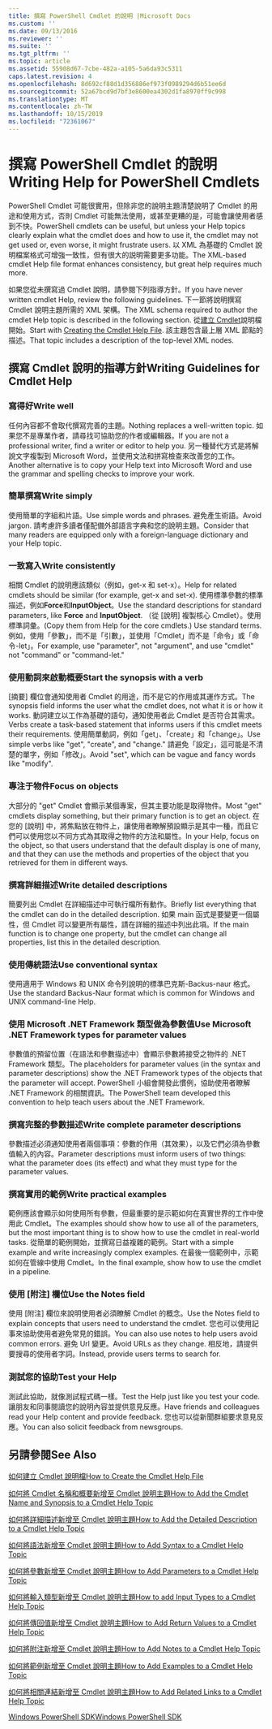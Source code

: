 ```yaml
---
title: 撰寫 PowerShell Cmdlet 的說明 |Microsoft Docs
ms.custom: ''
ms.date: 09/13/2016
ms.reviewer: ''
ms.suite: ''
ms.tgt_pltfrm: ''
ms.topic: article
ms.assetid: 55908d67-7cbe-482a-a105-5a6da93c5311
caps.latest.revision: 4
ms.openlocfilehash: 8d692cf88d1d356886ef973f0989294d6b51ee6d
ms.sourcegitcommit: 52a67bcd9d7bf3e8600ea4302d1fa8970ff9c998
ms.translationtype: MT
ms.contentlocale: zh-TW
ms.lasthandoff: 10/15/2019
ms.locfileid: "72361067"
---
```

# <a name="writing-help-for-powershell-cmdlets"></a><span data-ttu-id="56256-102">撰寫 PowerShell Cmdlet 的說明</span><span class="sxs-lookup"><span data-stu-id="56256-102">Writing Help for PowerShell Cmdlets</span></span>

<span data-ttu-id="56256-103">PowerShell Cmdlet 可能很實用，但除非您的說明主題清楚說明了 Cmdlet 的用途和使用方式，否則 Cmdlet 可能無法使用，或甚至更糟的是，可能會讓使用者感到不快。</span><span class="sxs-lookup"><span data-stu-id="56256-103">PowerShell cmdlets can be useful, but unless your Help topics clearly explain what the cmdlet does and how to use it, the cmdlet may not get used or, even worse, it might frustrate users.</span></span>
<span data-ttu-id="56256-104">以 XML 為基礎的 Cmdlet 說明檔案格式可增強一致性，但有很大的説明需要更多功能。</span><span class="sxs-lookup"><span data-stu-id="56256-104">The XML-based cmdlet Help file format enhances consistency, but great help requires much more.</span></span>

<span data-ttu-id="56256-105">如果您從未撰寫過 Cmdlet 說明，請參閱下列指導方針。</span><span class="sxs-lookup"><span data-stu-id="56256-105">If you have never written cmdlet Help, review the following guidelines.</span></span>
<span data-ttu-id="56256-106">下一節將說明撰寫 Cmdlet 說明主題所需的 XML 架構。</span><span class="sxs-lookup"><span data-stu-id="56256-106">The XML schema required to author the cmdlet Help topic is described in the following section.</span></span>
<span data-ttu-id="56256-107">從[建立 Cmdlet](./how-to-create-the-cmdlet-help-file.md)說明檔開始。</span><span class="sxs-lookup"><span data-stu-id="56256-107">Start with [Creating the Cmdlet Help File](./how-to-create-the-cmdlet-help-file.md).</span></span>
<span data-ttu-id="56256-108">該主題包含最上層 XML 節點的描述。</span><span class="sxs-lookup"><span data-stu-id="56256-108">That topic includes a description of the top-level XML nodes.</span></span>

## <a name="writing-guidelines-for-cmdlet-help"></a><span data-ttu-id="56256-109">撰寫 Cmdlet 說明的指導方針</span><span class="sxs-lookup"><span data-stu-id="56256-109">Writing Guidelines for Cmdlet Help</span></span>

### <a name="write-well"></a><span data-ttu-id="56256-110">寫得好</span><span class="sxs-lookup"><span data-stu-id="56256-110">Write well</span></span>
<span data-ttu-id="56256-111">任何內容都不會取代撰寫完善的主題。</span><span class="sxs-lookup"><span data-stu-id="56256-111">Nothing replaces a well-written topic.</span></span>
<span data-ttu-id="56256-112">如果您不是專業作者，請尋找可協助您的作者或編輯器。</span><span class="sxs-lookup"><span data-stu-id="56256-112">If you are not a professional writer, find a writer or editor to help you.</span></span>
<span data-ttu-id="56256-113">另一種替代方式是將解說文字複製到 Microsoft Word，並使用文法和拼寫檢查來改善您的工作。</span><span class="sxs-lookup"><span data-stu-id="56256-113">Another alternative is to copy your Help text into Microsoft Word and use the grammar and spelling checks to improve your work.</span></span>

### <a name="write-simply"></a><span data-ttu-id="56256-114">簡單撰寫</span><span class="sxs-lookup"><span data-stu-id="56256-114">Write simply</span></span>
<span data-ttu-id="56256-115">使用簡單的字組和片語。</span><span class="sxs-lookup"><span data-stu-id="56256-115">Use simple words and phrases.</span></span>
<span data-ttu-id="56256-116">避免產生術語。</span><span class="sxs-lookup"><span data-stu-id="56256-116">Avoid jargon.</span></span>
<span data-ttu-id="56256-117">請考慮許多讀者僅配備外部語言字典和您的說明主題。</span><span class="sxs-lookup"><span data-stu-id="56256-117">Consider that many readers are equipped only with a foreign-language dictionary and your Help topic.</span></span>

### <a name="write-consistently"></a><span data-ttu-id="56256-118">一致寫入</span><span class="sxs-lookup"><span data-stu-id="56256-118">Write consistently</span></span>
<span data-ttu-id="56256-119">相關 Cmdlet 的說明應該類似（例如，get-x 和 set-x）。</span><span class="sxs-lookup"><span data-stu-id="56256-119">Help for related cmdlets should be similar (for example, get-x and set-x).</span></span>
<span data-ttu-id="56256-120">使用標準參數的標準描述，例如**Force**和**InputObject**。</span><span class="sxs-lookup"><span data-stu-id="56256-120">Use the standard descriptions for standard parameters, like **Force** and **InputObject**.</span></span>
<span data-ttu-id="56256-121">（從 [說明] 複製核心 Cmdlet）。使用標準詞彙。</span><span class="sxs-lookup"><span data-stu-id="56256-121">(Copy them from Help for the core cmdlets.) Use standard terms.</span></span>
<span data-ttu-id="56256-122">例如，使用「參數」，而不是「引數」，並使用「Cmdlet」而不是「命令」或「命令-let」。</span><span class="sxs-lookup"><span data-stu-id="56256-122">For example, use "parameter", not "argument", and use "cmdlet" not "command" or "command-let."</span></span>

### <a name="start-the-synopsis-with-a-verb"></a><span data-ttu-id="56256-123">使用動詞來啟動概要</span><span class="sxs-lookup"><span data-stu-id="56256-123">Start the synopsis with a verb</span></span>
<span data-ttu-id="56256-124">[摘要] 欄位會通知使用者 Cmdlet 的用途，而不是它的作用或其運作方式。</span><span class="sxs-lookup"><span data-stu-id="56256-124">The synopsis field informs the user what the cmdlet does, not what it is or how it works.</span></span>
<span data-ttu-id="56256-125">動詞建立以工作為基礎的語句，通知使用者此 Cmdlet 是否符合其需求。</span><span class="sxs-lookup"><span data-stu-id="56256-125">Verbs create a task-based statement that informs users if this cmdlet meets their requirements.</span></span>
<span data-ttu-id="56256-126">使用簡單動詞，例如「get」、「create」和「change」。</span><span class="sxs-lookup"><span data-stu-id="56256-126">Use simple verbs like "get", "create", and "change."</span></span>
<span data-ttu-id="56256-127">請避免「設定」，這可能是不清楚的單字，例如「修改」。</span><span class="sxs-lookup"><span data-stu-id="56256-127">Avoid "set", which can be vague and fancy words like "modify".</span></span>

### <a name="focus-on-objects"></a><span data-ttu-id="56256-128">專注于物件</span><span class="sxs-lookup"><span data-stu-id="56256-128">Focus on objects</span></span>
<span data-ttu-id="56256-129">大部分的 "get" Cmdlet 會顯示某個專案，但其主要功能是取得物件。</span><span class="sxs-lookup"><span data-stu-id="56256-129">Most "get" cmdlets display something, but their primary function is to get an object.</span></span>
<span data-ttu-id="56256-130">在您的 [說明] 中，將焦點放在物件上，讓使用者瞭解預設顯示是其中一種，而且它們可以使用您以不同方式為其取得之物件的方法和屬性。</span><span class="sxs-lookup"><span data-stu-id="56256-130">In your Help, focus on the object, so that users understand that the default display is one of many, and that they can use the methods and properties of the object that you retrieved for them in different ways.</span></span>

### <a name="write-detailed-descriptions"></a><span data-ttu-id="56256-131">撰寫詳細描述</span><span class="sxs-lookup"><span data-stu-id="56256-131">Write detailed descriptions</span></span>
<span data-ttu-id="56256-132">簡要列出 Cmdlet 在詳細描述中可執行檔所有動作。</span><span class="sxs-lookup"><span data-stu-id="56256-132">Briefly list everything that the cmdlet can do in the detailed description.</span></span>
<span data-ttu-id="56256-133">如果 main 函式是要變更一個屬性，但 Cmdlet 可以變更所有屬性，請在詳細的描述中列出此項。</span><span class="sxs-lookup"><span data-stu-id="56256-133">If the main function is to change one property, but the cmdlet can change all properties, list this in the detailed description.</span></span>

### <a name="use-conventional-syntax"></a><span data-ttu-id="56256-134">使用傳統語法</span><span class="sxs-lookup"><span data-stu-id="56256-134">Use conventional syntax</span></span>
<span data-ttu-id="56256-135">使用適用于 Windows 和 UNIX 命令列說明的標準巴克斯-Backus-naur 格式。</span><span class="sxs-lookup"><span data-stu-id="56256-135">Use the standard Backus-Naur format which is common for Windows and UNIX command-line Help.</span></span>

### <a name="use-microsoft-net-framework-types-for-parameter-values"></a><span data-ttu-id="56256-136">使用 Microsoft .NET Framework 類型做為參數值</span><span class="sxs-lookup"><span data-stu-id="56256-136">Use Microsoft .NET Framework types for parameter values</span></span>
<span data-ttu-id="56256-137">參數值的預留位置（在語法和參數描述中）會顯示參數將接受之物件的 .NET Framework 類型。</span><span class="sxs-lookup"><span data-stu-id="56256-137">The placeholders for parameter values (in the syntax and parameter descriptions) show the .NET Framework types of the objects that the parameter will accept.</span></span>
<span data-ttu-id="56256-138">PowerShell 小組會開發此慣例，協助使用者瞭解 .NET Framework 的相關資訊。</span><span class="sxs-lookup"><span data-stu-id="56256-138">The PowerShell team developed this convention to help teach users about the .NET Framework.</span></span>

### <a name="write-complete-parameter-descriptions"></a><span data-ttu-id="56256-139">撰寫完整的參數描述</span><span class="sxs-lookup"><span data-stu-id="56256-139">Write complete parameter descriptions</span></span>
<span data-ttu-id="56256-140">參數描述必須通知使用者兩個事項：參數的作用（其效果），以及它們必須為參數值輸入的內容。</span><span class="sxs-lookup"><span data-stu-id="56256-140">Parameter descriptions must inform users of two things: what the parameter does (its effect) and what they must type for the parameter values.</span></span>

### <a name="write-practical-examples"></a><span data-ttu-id="56256-141">撰寫實用的範例</span><span class="sxs-lookup"><span data-stu-id="56256-141">Write practical examples</span></span>
<span data-ttu-id="56256-142">範例應該會顯示如何使用所有參數，但最重要的是示範如何在真實世界的工作中使用此 Cmdlet。</span><span class="sxs-lookup"><span data-stu-id="56256-142">The examples should show how to use all of the parameters, but the most important thing is to show how to use the cmdlet in real-world tasks.</span></span>
<span data-ttu-id="56256-143">從簡單的範例開始，並撰寫日益複雜的範例。</span><span class="sxs-lookup"><span data-stu-id="56256-143">Start with a simple example and write increasingly complex examples.</span></span>
<span data-ttu-id="56256-144">在最後一個範例中，示範如何在管線中使用 Cmdlet。</span><span class="sxs-lookup"><span data-stu-id="56256-144">In the final example, show how to use the cmdlet in a pipeline.</span></span>

### <a name="use-the-notes-field"></a><span data-ttu-id="56256-145">使用 [附注] 欄位</span><span class="sxs-lookup"><span data-stu-id="56256-145">Use the Notes field</span></span>
<span data-ttu-id="56256-146">使用 [附注] 欄位來說明使用者必須瞭解 Cmdlet 的概念。</span><span class="sxs-lookup"><span data-stu-id="56256-146">Use the Notes field to explain concepts that users need to understand the cmdlet.</span></span>
<span data-ttu-id="56256-147">您也可以使用記事來協助使用者避免常見的錯誤。</span><span class="sxs-lookup"><span data-stu-id="56256-147">You can also use notes to help users avoid common errors.</span></span>
<span data-ttu-id="56256-148">避免 Url 變更。</span><span class="sxs-lookup"><span data-stu-id="56256-148">Avoid URLs as they change.</span></span>
<span data-ttu-id="56256-149">相反地，請提供要搜尋的使用者字詞。</span><span class="sxs-lookup"><span data-stu-id="56256-149">Instead, provide users terms to search for.</span></span>

### <a name="test-your-help"></a><span data-ttu-id="56256-150">測試您的協助</span><span class="sxs-lookup"><span data-stu-id="56256-150">Test your Help</span></span>
<span data-ttu-id="56256-151">測試此協助，就像測試程式碼一樣。</span><span class="sxs-lookup"><span data-stu-id="56256-151">Test the Help just like you test your code.</span></span>
<span data-ttu-id="56256-152">讓朋友和同事閱讀您的說明內容並提供意見反應。</span><span class="sxs-lookup"><span data-stu-id="56256-152">Have friends and colleagues read your Help content and provide feedback.</span></span>
<span data-ttu-id="56256-153">您也可以從新聞群組要求意見反應。</span><span class="sxs-lookup"><span data-stu-id="56256-153">You can also solicit feedback from newsgroups.</span></span>

## <a name="see-also"></a><span data-ttu-id="56256-154">另請參閱</span><span class="sxs-lookup"><span data-stu-id="56256-154">See Also</span></span>

 [<span data-ttu-id="56256-155">如何建立 Cmdlet 說明檔</span><span class="sxs-lookup"><span data-stu-id="56256-155">How to Create the Cmdlet Help File</span></span>](./how-to-create-the-cmdlet-help-file.md)

 [<span data-ttu-id="56256-156">如何將 Cmdlet 名稱和概要新增至 Cmdlet 說明主題</span><span class="sxs-lookup"><span data-stu-id="56256-156">How to Add the Cmdlet Name and Synopsis to a Cmdlet Help Topic</span></span>](./how-to-add-the-cmdlet-name-and-synopsis-to-a-cmdlet-help-topic.md)

 [<span data-ttu-id="56256-157">如何將詳細描述新增至 Cmdlet 說明主題</span><span class="sxs-lookup"><span data-stu-id="56256-157">How to Add the Detailed Description to a Cmdlet Help Topic</span></span>](./how-to-add-a-cmdlet-description.md)

 [<span data-ttu-id="56256-158">如何將語法新增至 Cmdlet 說明主題</span><span class="sxs-lookup"><span data-stu-id="56256-158">How to Add Syntax to a Cmdlet Help Topic</span></span>](./how-to-add-syntax-to-a-cmdlet-help-topic.md)

 [<span data-ttu-id="56256-159">如何將參數新增至 Cmdlet 說明主題</span><span class="sxs-lookup"><span data-stu-id="56256-159">How to Add Parameters to a Cmdlet Help Topic</span></span>](./how-to-add-parameter-information.md)

 [<span data-ttu-id="56256-160">如何將輸入類型新增至 Cmdlet 說明主題</span><span class="sxs-lookup"><span data-stu-id="56256-160">How to add Input Types to a Cmdlet Help Topic</span></span>](./how-to-add-input-types-to-a-cmdlet-help-topic.md)

 [<span data-ttu-id="56256-161">如何將傳回值新增至 Cmdlet 說明主題</span><span class="sxs-lookup"><span data-stu-id="56256-161">How to Add Return Values to a Cmdlet Help Topic</span></span>](./how-to-add-return-values-to-a-cmdlet-help-topic.md)

 [<span data-ttu-id="56256-162">如何將附注新增至 Cmdlet 說明主題</span><span class="sxs-lookup"><span data-stu-id="56256-162">How to Add Notes to a Cmdlet Help Topic</span></span>](./how-to-add-notes-to-a-cmdlet-help-topic.md)

 [<span data-ttu-id="56256-163">如何將範例新增至 Cmdlet 說明主題</span><span class="sxs-lookup"><span data-stu-id="56256-163">How to Add Examples to a Cmdlet Help Topic</span></span>](./how-to-add-examples-to-a-cmdlet-help-topic.md)

 [<span data-ttu-id="56256-164">如何將相關連結新增至 Cmdlet 說明主題</span><span class="sxs-lookup"><span data-stu-id="56256-164">How to Add Related Links to a Cmdlet Help Topic</span></span>](./how-to-add-related-links-to-a-cmdlet-help-topic.md)

 [<span data-ttu-id="56256-165">Windows PowerShell SDK</span><span class="sxs-lookup"><span data-stu-id="56256-165">Windows PowerShell SDK</span></span>](../windows-powershell-reference.md)